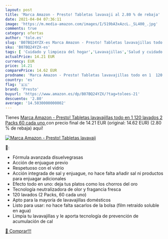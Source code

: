 ```yaml
---
layout: post
title: 'Marca Amazon - Presto! Tabletas lavavaji al 2.80 % de rebaja'
date: 2021-04-04 07:36:11
image: 'https://m.media-amazon.com/images/I/519bA3xAzcL._SL400_.jpg'
comments: true
category: ofertas
author: 'tole.es'
slug: 'B07BQ24YZX-es Marca Amazon - Presto! Tabletas lavavajillas todo en 1 120...'
sku: 'B07BQ24YZX-es'
tags: [ 'Cuidado y limpieza del hogar','Lavavajillas','Salud y cuidado personal','presto','presto!', ]
actualPrice: 14.21 EUR
currency: EUR
price: 14.21
comparePrice: 14.62 EUR
prodname: 'Marca Amazon - Presto! Tabletas lavavajillas todo en 1  120 lavados  2 Packs  60 cada uno '
country: 'es'
flag: '🇪🇸'
brand: 'Presto'
buyurl: 'https://www.amazon.es/dp/B07BQ24YZX/?tag=tolees-21'
descuento: '2.80'
average: '14.5030000000002'
---
```


Tienes [Marca Amazon - Presto! Tabletas lavavajillas todo en 1  120 lavados  2 Packs  60 cada uno ](https://www.amazon.es/dp/B07BQ24YZX/?tag=tolees-21) con precio final de  14.21 EUR (original: 14.62 EUR) (2.80 %  de rebaja) aqui!

[![Marca Amazon - Presto! Tabletas lavavaji](https://m.media-amazon.com/images/I/519bA3xAzcL._SL400_.jpg)](https://www.amazon.es/dp/B07BQ24YZX/?tag=tolees-21)

🔎:

- Fórmula avanzada disuelvegrasas
- Acción de enjuague previo
- Respetuoso con el vidrio
- Acción integrada de sal y enjuague, no hace falta añadir sal ni productos para enjuagar adicionales
- Efecto todo en uno: deja tus platos como los chorros del oro
- Tecnología neutralizadora de olor y fragancia fresca
- 120 lavados (2 Packs, 60 cada uno)
- Apto para la mayoría de lavavajillas domésticos
- Listo para usar: no hace falta sacarlos de la bolsa (film retraído soluble en agua)
- Limpia tu lavavajillas y le aporta tecnología de prevención de acumulación de cal

[🛒 Comprar!!!](https://www.amazon.es/dp/B07BQ24YZX/?tag=tolees-21)
